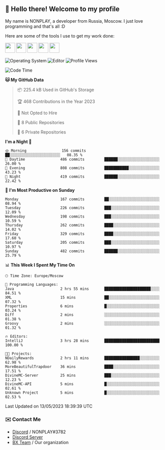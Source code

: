 ## :wave: Hello there! Welcome to my profile

My name is NONPLAY, a developer from Russia, Moscow. I just love programming and that's all :D

Here are some of the tools I use to get my work done:

<kbd><img height="32" src="https://img.icons8.com/color/2x/visual-studio-code-2019.png"></kbd>
<kbd><img height="32" src="https://img.icons8.com/color/2x/linux.png"></kbd>
<kbd><img height="32" src="https://img.icons8.com/fluent/2x/console.png"></kbd>
<kbd><img height="32" src="https://img.icons8.com/color/2x/open-source.png"></kbd>
<kbd><img height="32" src="https://img.icons8.com/color/2x/git.png"></kbd>

![Operating System](https://img.shields.io/badge/OS-Windows%2010%20Pro-informational?style=for-the-badge&logo=Windows&logoColor=white&color=007ec6)
![Editor](https://img.shields.io/badge/Editor-VS%20Code-informational?style=for-the-badge&logo=Visual%20Studio%20Code&logoColor=white&color=007ec6)
![Profile Views](https://komarev.com/ghpvc/?username=NONPLAYT&color=blue&style=for-the-badge)

<!--START_SECTION:waka-->
![Code Time](http://img.shields.io/badge/Code%20Time-133%20hrs%2057%20mins-blue)

**🐱 My GitHub Data** 

> 📦 225.4 kB Used in GitHub's Storage 
 > 
> 🏆 468 Contributions in the Year 2023
 > 
> 🚫 Not Opted to Hire
 > 
> 📜 8 Public Repositories 
 > 
> 🔑 6 Private Repositories 
 > 
**I'm a Night 🦉** 

```text
🌞 Morning                156 commits         ██░░░░░░░░░░░░░░░░░░░░░░░   08.35 % 
🌆 Daytime                486 commits         ██████░░░░░░░░░░░░░░░░░░░   26.00 % 
🌃 Evening                808 commits         ███████████░░░░░░░░░░░░░░   43.23 % 
🌙 Night                  419 commits         ██████░░░░░░░░░░░░░░░░░░░   22.42 % 
```
📅 **I'm Most Productive on Sunday** 

```text
Monday                   167 commits         ██░░░░░░░░░░░░░░░░░░░░░░░   08.94 % 
Tuesday                  226 commits         ███░░░░░░░░░░░░░░░░░░░░░░   12.09 % 
Wednesday                198 commits         ███░░░░░░░░░░░░░░░░░░░░░░   10.59 % 
Thursday                 262 commits         ████░░░░░░░░░░░░░░░░░░░░░   14.02 % 
Friday                   329 commits         ████░░░░░░░░░░░░░░░░░░░░░   17.60 % 
Saturday                 205 commits         ███░░░░░░░░░░░░░░░░░░░░░░   10.97 % 
Sunday                   482 commits         ██████░░░░░░░░░░░░░░░░░░░   25.79 % 
```


📊 **This Week I Spent My Time On** 

```text
🕑︎ Time Zone: Europe/Moscow

💬 Programming Languages: 
Java                     2 hrs 55 mins       █████████████████████░░░░   84.51 % 
XML                      15 mins             ██░░░░░░░░░░░░░░░░░░░░░░░   07.32 % 
Properties               6 mins              █░░░░░░░░░░░░░░░░░░░░░░░░   03.24 % 
Diff                     2 mins              ░░░░░░░░░░░░░░░░░░░░░░░░░   01.38 % 
Groovy                   2 mins              ░░░░░░░░░░░░░░░░░░░░░░░░░   01.32 % 

🔥 Editors: 
IntelliJ                 3 hrs 28 mins       █████████████████████████   100.00 % 

🐱‍💻 Projects: 
NDailyRewards            2 hrs 11 mins       ████████████████░░░░░░░░░   62.98 % 
MoreBeautifulTrapdoor    36 mins             ████░░░░░░░░░░░░░░░░░░░░░   17.51 % 
DivineMC-Server          25 mins             ███░░░░░░░░░░░░░░░░░░░░░░   12.23 % 
DivineMC-API             5 mins              █░░░░░░░░░░░░░░░░░░░░░░░░   02.61 % 
Unknown Project          5 mins              █░░░░░░░░░░░░░░░░░░░░░░░░   02.53 % 
```


 Last Updated on 13/05/2023 18:39:39 UTC
<!--END_SECTION:waka-->

### ✉️ Contact Me

- [Discord](https://discord.com/users/597087584090587177) / NONPLAY#3782
- [Discord Server](https://discord.gg/p7cxhw7E2M)
- [BX Team](https://github.com/BX-Team) / Our organization
